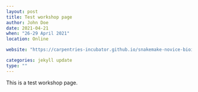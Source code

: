 ```yaml
---
layout: post
title: Test workshop page
author: John Doe
date: 2021-04-21
when: "26-29 April 2021"
location: Online

website: "https://carpentries-incubator.github.io/snakemake-novice-bioinformatics/"

categories: jekyll update
type: ""
---  
```


This is a test workshop page.
